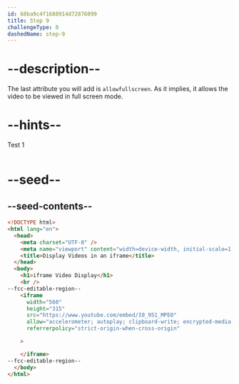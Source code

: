 ```yaml
---
id: 68ba9c4f1688914d72876099
title: Step 9
challengeType: 0
dashedName: step-9
---
```


# --description--

The last attribute you will add is `allowfullscreen`. As it implies, it allows the video to be viewed in full screen mode.

# --hints--

Test 1

```js

```

# --seed--

## --seed-contents--

```html
<!DOCTYPE html>
<html lang="en">
  <head>
    <meta charset="UTF-8" />
    <meta name="viewport" content="width=device-width, initial-scale=1.0" />
    <title>Display Videos in an iframe</title>
  </head>
  <body>
    <h1>iframe Video Display</h1>
    <br />
--fcc-editable-region--
    <iframe
      width="560"
      height="315"
      src="https://www.youtube.com/embed/I0_951_MPE0"
      allow="accelerometer; autoplay; clipboard-write; encrypted-media; gyroscope; web-share"
      referrerpolicy="strict-origin-when-cross-origin"

    >

    </iframe>
--fcc-editable-region--
  </body>
</html>
```
